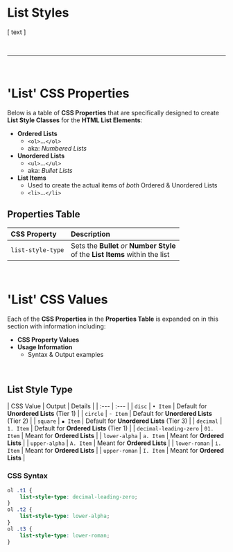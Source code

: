 # List Styles

[ text ]

<br />

---

<br />

# 'List' CSS Properties

Below is a table of __CSS Properties__ that are specifically designed to create __List Style Classes__ for the __HTML List Elements__:
- __Ordered Lists__
	- `<ol>`...`</ol>`
	- aka: *Numbered Lists*
- __Unordered Lists__
	- `<ul>`...`</ul>`
	- aka: *Bullet Lists*
- __List Items__
	- Used to create the actual items of *both* Ordered & Unordered Lists
	- `<li>`...`</li>`


## Properties Table

| CSS Property | Description |
| :--- | :--- |
| `list-style-type` | Sets the __Bullet__ *or* __Number Style__<br /> of the __List Items__ within the list |


<br />

# 'List' CSS Values

Each of the __CSS Properties__ in the __Properties Table__ is expanded on in this section with information including:
- __CSS Property Values__
- __Usage Information__
	- Syntax & Output examples

<br />

## List Style Type

| CSS Value | Output | Details |
| :--- | :--- |
| `disc` | `• Item` | Default for __Unordered Lists__ (Tier 1) |
| `circle` | `◦ Item` | Default for __Unordered Lists__ (Tier 2) |
| `square` | `▪ Item` | Default for __Unordered Lists__ (Tier 3) |
| `decimal` | `1. Item` | Default for __Ordered Lists__ (Tier 1) |
| `decimal-leading-zero` | `01. Item` | Meant for __Ordered Lists__ |
| `lower-alpha` | `a. Item` | Meant for __Ordered Lists__ |
| `upper-alpha` | `A. Item` | Meant for __Ordered Lists__ |
| `lower-roman` | `i. Item` | Meant for __Ordered Lists__ |
| `upper-roman` | `I. Item` | Meant for __Ordered Lists__ |



### CSS Syntax
```css
ol .t1 {
	list-style-type: decimal-leading-zero;
}
ol .t2 {
	list-style-type: lower-alpha;
}
ol .t3 {
	list-style-type: lower-roman;
}
```





<!-- 

&#8226; = •
&#9702; = ◦

-->

